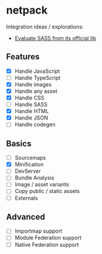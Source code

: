 # netpack

Integration ideas / explorations:

- [Evaluate SASS from its official lib](https://github.com/Taritsyn/LibSassHost)

## Features

- [x] Handle JavaScript
- [ ] Handle TypeScript
- [x] Handle images
- [x] Handle any asset
- [x] Handle CSS
- [ ] Handle SASS
- [x] Handle HTML
- [x] Handle JSON
- [ ] Handle codegen

## Basics

- [ ] Sourcemaps
- [x] Minification
- [ ] DevServer
- [ ] Bundle Analysis
- [ ] Image / asset variants
- [ ] Copy public / static assets
- [ ] Externals

## Advanced

- [ ] Importmap support
- [ ] Module Federation support
- [ ] Native Federation support
